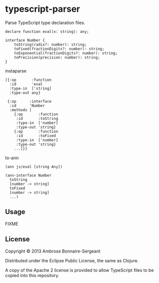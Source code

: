 # typescript-parser

Parse TypeScript type declaration files.


```
declare function eval(x: string): any;

interface Number {
    toString(radix?: number): string;
    toFixed(fractionDigits?: number): string;
    toExponential(fractionDigits?: number): string;
    toPrecision(precision: number): string;
}
```

instaparse

```
[{:op       :function
  :id       'eval
  :type-in  ['string]
  :type-out any}

 {:op      :interface
  :id      'Number
  :methods [
    {:op       :function
     :id       :toString
     :type-in  ['number]
     :type-out 'string}
    {:op       :function
     :id       :toFixed
     :type-in  ['number]
     :type-out 'string}
    ...]}]
```

to-ann

```
(ann js/eval [string Any])

(ann-interface Number
  toString
  [number -> string]
  toFixed
  [number -> string]
  ...)
```

## Usage

FIXME

## License

Copyright © 2013 Ambrose Bonnaire-Sergeant

Distributed under the Eclipse Public License, the same as Clojure.

A copy of the Apache 2 license is provided to allow TypeScript files
to be copied into this repository.
